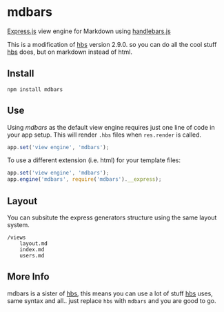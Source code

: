 # mdbars

[Express.js](http://github.com/visionmedia/express) view engine for Markdown using
[handlebars.js](http://github.com/wycats/handlebars.js)

This is a modification of [hbs](https://github.com/donpark/hbs) version 2.9.0.  so you can do all the cool stuff  [hbs](https://github.com/donpark/hbs) does, but on markdown instead of html.

## Install ##

```
npm install mdbars
```

## Use ##

Using *mdbars* as the default view engine requires just one line of code in your app setup. This will render `.hbs` files when `res.render` is called.

```javascript
app.set('view engine', 'mdbars');
```

To use a different extension (i.e. html) for your template files:

```javascript
app.set('view engine', 'mdbars');
app.engine('mdbars', require('mdbars').__express);
```

## Layout ##

You can subsitute the express generators structure using the same layout system.

    /views
        layout.md
        index.md
        users.md


## More Info ##

mdbars is a sister of [hbs](https://github.com/donpark/hbs), this means you can use a lot of stuff  [hbs](https://github.com/donpark/hbs) uses, same syntax and all.. just replace `hbs` with `mdbars` and you are good to go.
